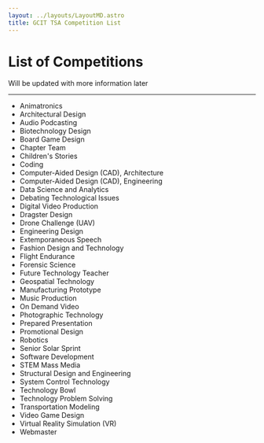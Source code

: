 ```yaml
---
layout: ../layouts/LayoutMD.astro
title: GCIT TSA Competition List
---
```


# List of Competitions
Will be updated with more information later

---

- Animatronics
- Architectural Design
- Audio Podcasting
- Biotechnology Design
- Board Game Design
- Chapter Team
- Children's Stories
- Coding
- Computer-Aided Design (CAD), Architecture
- Computer-Aided Design (CAD), Engineering
- Data Science and Analytics
- Debating Technological Issues
- Digital Video Production
- Dragster Design
- Drone Challenge (UAV)
- Engineering Design
- Extemporaneous Speech
- Fashion Design and Technology
- Flight Endurance
- Forensic Science
- Future Technology Teacher
- Geospatial Technology
- Manufacturing Prototype
- Music Production
- On Demand Video
- Photographic Technology
- Prepared Presentation
- Promotional Design
- Robotics
- Senior Solar Sprint
- Software Development
- STEM Mass Media
- Structural Design and Engineering
- System Control Technology
- Technology Bowl
- Technology Problem Solving
- Transportation Modeling
- Video Game Design
- Virtual Reality Simulation (VR)
- Webmaster
